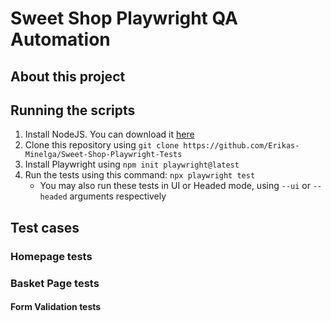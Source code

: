 <h1>Sweet Shop Playwright QA Automation</h1>

<h2>About this project</h2>

<h2>Running the scripts</h2>

<ol>
    <li>Install NodeJS. You can download it <a href="https://nodejs.org/en/download">here</a></li>
    <li>Clone this repository using <code>git clone https://github.com/Erikas-Minelga/Sweet-Shop-Playwright-Tests</code></li>
    <li>Install Playwright using <code>npm init playwright@latest</code></li>
    <li>Run the tests using this command: <code>npx playwright test</code> <ul><li>You may also run these tests in UI or Headed mode, using <code>--ui</code> or <code>--headed</code> arguments respectively</li><ul></li>
</ol>

<h2>Test cases</h2>

<h3>Homepage tests</h3>

<h3>Basket Page tests</h3>

<h4>Form Validation tests</h4>